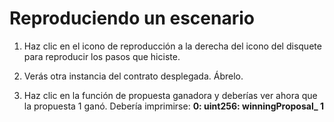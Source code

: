 # Reproduciendo un escenario

1. Haz clic en el icono de reproducción a la derecha del icono del disquete para reproducir los pasos que hiciste.

2. Verás otra instancia del contrato desplegada. Ábrelo.

3. Haz clic en la función de propuesta ganadora y deberías ver ahora que la propuesta 1 ganó.
   Debería imprimirse: **0: uint256: winningProposal_ 1**
